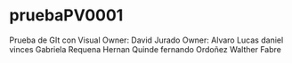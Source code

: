 # pruebaPV0001
Prueba de GIt con Visual
Owner: David Jurado
Owner: Alvaro Lucas
daniel vinces
Gabriela Requena
Hernan Quinde
fernando Ordoñez
Walther Fabre
